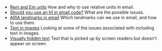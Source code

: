 <ul>
  <li>
    <a href="../email-accessibility/rem-and-em">Rem and Em units</a>
    <span>How and why to use relative units in email.</span>
  </li>
  <li>
    <a href="../email-accessibility/should-you-use-an-h1-in-email-code">Should you use an h1 in email code?</a>
    <span>What are the possible issues.</span>
  </li>
  <li>
    <a href="../email-accessibility/aria-landmarks-in-html-email">ARIA landmarks in email</a>
    <span>Which landmarks can we use in email, and how to use them.</span>
  </li>
  <li>
    <a href="../email-accessibility/text-in-images">Text in images</a>
    <span>Looking at some of the issues associated with including text in images. </span>
  </li>
  <li>
    <a href="../email-accessibility/visually-hidden-text">Visually hidden text</a>
    <span>Text that is picked up by screen readers but doesn't appear on screen.</span>
  </li>
</ul>